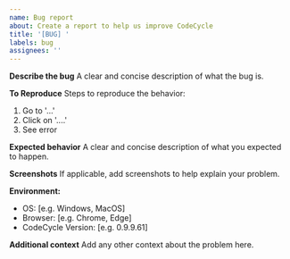 ```yaml
---
name: Bug report
about: Create a report to help us improve CodeCycle
title: '[BUG] '
labels: bug
assignees: ''
---
```

**Describe the bug**
A clear and concise description of what the bug is.

**To Reproduce**
Steps to reproduce the behavior:

1. Go to '...'
2. Click on '....'
3. See error

**Expected behavior**
A clear and concise description of what you expected to happen.

**Screenshots**
If applicable, add screenshots to help explain your problem.

**Environment:**

- OS: [e.g. Windows, MacOS]
- Browser: [e.g. Chrome, Edge]
- CodeCycle Version: [e.g. 0.9.9.61]

**Additional context**
Add any other context about the problem here.
